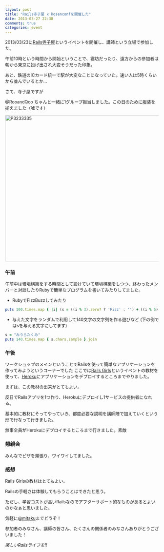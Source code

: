 ```yaml
---
layout: post
title: "Rails寺子屋 x kosenconfを開催した"
date: 2013-03-27 22:38
comments: true
categories: event
---
```


2013/03/23に[Rails寺子屋](http://rails.terakoya.io/)というイベントを開催し、講師という立場で参加した。

午前10時という時間から開始ということで、寝坊だったり、遠方からの参加者は朝から東京に投げ出され大変そうだった印象。

あと、鉄道のICカード統一で駅が大変なことになっていた。速い人は5時くらいから並んでいるとか…

さて、寺子屋ですが

@RooandQoo ちゃんと一緒に1グループ担当しました。この日のために服装を揃えました（嘘です）

<a href="http://www.flickr.com/photos/sora_h/8583674262/" title="P3233335 by sora_h, on Flickr"><img src="http://farm9.staticflickr.com/8509/8583674262_aab196bc06_z.jpg" width="640" height="480" alt="P3233335"></a>


### 午前
午前中は環境構築をする時間として設けていて環境構築をしつつ、終わったメンバーと対談したりRubyで簡単なプログラムを書いてみたりしてました。

- RubyでFizzBuzzしてみたり

```ruby
puts 100.times.map { |i| (s = ((i % 3).zero? ? 'Fizz' : '') + ((i % 5).zero? ? 'Buzz' : '')).empty? ? i : s }
```
- 与えた文字をランダムで利用して140文字の文字列を作る遊びなど (下の例ではsを与える文字にしてます)

```ruby
s = "みうらたくみ"
puts 140.times.map { s.chars.sample }.join
```

### 午後
ワークショップのメインということでRailsを使って簡単なアプリケーションを作ってみようというコーナーでした
ここでは[Rails Girls](http://railsgirls-jp.github.com/)というイベントの教材を使って、[Heroku](http://www.heroku.com/)にアプリケーションをデプロイするところまでやりました。

まずは、この教材の出来がとてもよい。

反日でRailsアプリを1つ作り、Herokuにデプロイし1サービスの提供者になれる。

基本的に教材にそってやっていき、都度必要な説明を講師陣で加えていくという形で行なって行きました。

無事全員がHerokuにデプロイするところまで行きました。素敵

### 懇親会
みんなでピザを頬張り、ワイワイしてました。

### 感想
Rails Girlsの教材はとてもよい。

Railsの手軽さは体験してもらうことはできたと思う。

ただし、学習コストが高いRailsなのでアフターサポート的なものがあるとよいのかなぁと思いました。

気軽に[@mitaku](https://twitter.com/mitaku)までどうぞ！

参加者のみなさん、講師の皆さん、たくさんの関係者のみなさんありがとうございました！

*楽しいRailsライフを!!*
